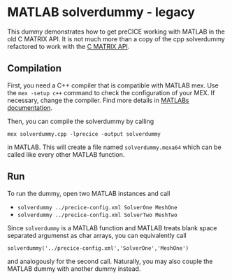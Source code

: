 # MATLAB solverdummy - legacy

This dummy demonstrates how to get preCICE working with MATLAB in the old C MATRIX API. It is not much more than a copy of the cpp solverdummy refactored to work with the [C MATRIX API](https://de.mathworks.com/help/matlab/cc-mx-matrix-library.html).

## Compilation

First, you need a C++ compiler that is compatible with MATLAB mex. Use the `mex -setup c++` command to check the configuration of your MEX. If necessary, change the compiler. Find more details in [MATLABs documentation](https://de.mathworks.com/help/matlab/matlab_external/choose-c-or-c-compilers.html).

Then, you can compile the solverdummy by calling

`mex solverdummy.cpp -lprecice -output solverdummy`

in MATLAB. This will create a file named `solverdummy.mexa64` which can be called like every other MATLAB function.

## Run

To run the dummy, open two MATLAB instances and call

* `solverdummy ../precice-config.xml SolverOne MeshOne`
* `solverdummy ../precice-config.xml SolverTwo MeshTwo`

Since `solverdummy` is a MATLAB function and MATLAB treats blank space separated argumenst as char arrays, you can equivalently call

`solverdummy('../precice-config.xml','SolverOne','MeshOne')`

and analogously for the second call. 
Naturally, you may also couple the MATLAB dummy with another dummy instead.
